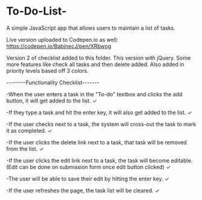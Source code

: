 # To-Do-List-
A simple JavaScript app that allows users to maintain a list of tasks.
               
Live version uploaded to Codepen.io as well: https://codepen.io/BabinecJ/pen/XRbwog



Version 2 of checklist added to this folder. This version with jQuery. Some more features like check all tasks and then delete added. Also added in priority levels based off 3 colors.
  
  --------Functionality Checklist-------

-When the user enters a task in the "To-do" textbox and clicks the add button, it will get added to the list. ✓

-If they type a task and hit the enter key, it will also get added to the list. ✓

-If the user checks next to a task, the system will cross-out the task to mark it as completed. ✓

-If the user clicks the delete link next to a task, that task will be removed from the list. ✓

-If the user clicks the edit link next to a task, the task will become editable. (Edit can be done on submission form once edit button clicked) ✓

-The user will be able to save their edit by hitting the enter key. ✓

-If the user refreshes the page, the task list will be cleared. ✓

